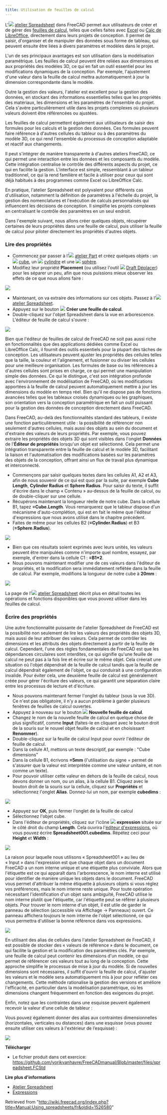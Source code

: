 ```yaml
---
title: Utilisation de feuilles de calcul
---
```


L'![](/images/Workbench_Spreadsheet.svg) [atelier Spreadsheet](/Spreadsheet_Workbench/fr "Spreadsheet Workbench/fr") dans FreeCAD permet aux utilisateurs de créer et de gérer des [feuilles de calcul](https://fr.wikipedia.org/wiki/Tableur), telles que celles faites avec [Excel](https://fr.wikipedia.org/wiki/Microsoft_Excel) ou [Calc de LibreOffice](https://fr.wikipedia.org/wiki/LibreOffice#Calc), directement dans leurs projets de conception. Il permet de saisir, d'organiser et de manipuler des données sous forme de tableau, qui peuvent ensuite être liées à divers paramètres et modèles dans le projet.

L'un de ses principaux avantages est son utilisation dans la modélisation paramétrique. Les feuilles de calcul peuvent être reliées aux dimensions et aux propriétés des modèles 3D, ce qui en fait un outil essentiel pour les modifications dynamiques de la conception. Par exemple, l'ajustement d'une valeur dans la feuille de calcul mettra automatiquement à jour la dimension correspondante dans le modèle.

Outre la gestion des valeurs, l'atelier est excellent pour la gestion des données, en stockant des informations essentielles telles que les propriétés des matériaux, les dimensions et les paramètres de l'ensemble du projet. Cela s'avère particulièrement utile dans les projets complexes où plusieurs valeurs doivent être référencées ou ajustées.

Les feuilles de calcul permettent également aux utilisateurs de saisir des formules pour les calculs et la gestion des données. Ces formules peuvent faire référence à d'autres cellules du tableur ou à des paramètres du modèle 3D, ce qui rend l'ensemble du processus de conception adaptable et réactif aux changements.

Il peut s'intégrer de manière transparente à d'autres ateliers FreeCAD, ce qui permet une interaction entre les données et les composants du modèle. Cette intégration centralise le contrôle des différents aspects du projet, ce qui en facilite la gestion. L'interface est simple, ressemblant à un tableur traditionnel, ce qui la rend familière et facile à utiliser pour ceux qui sont déjà habitués à des programmes comme Excel ou LibreOffice Calc.

En pratique, l'atelier Spreadsheet est polyvalent pour différents cas d'utilisation, notamment la définition de paramètres à l'échelle du projet, la gestion des nomenclatures et l'exécution de calculs personnalisés qui influencent les décisions de conception. Il simplifie les projets complexes en centralisant le contrôle des paramètres en un seul endroit.

Dans l'exemple suivant, nous allons créer quelques objets, récupérer certaines de leurs propriétés dans une feuille de calcul, puis utiliser la feuille de calcul pour piloter directement les propriétés d'autres objets.

### Lire des propriétés

- Commencez par passer à l’![](/images/Workbench_Part.svg) [atelier Part](/Part_Workbench/fr "Part Workbench/fr") et créez quelques objets : un ![](/images/Part_Box.svg) [cube](/Part_Box/fr "Part Box/fr"), un ![](/images/Part_Cylinder.svg) [cylindre](/Part_Cylinder/fr "Part Cylinder/fr") et une ![](/images/Part_Sphere.svg) [sphère](/Part_Sphere/fr "Part Sphere/fr").
- Modifiez leur propriété **Placement** (ou utilisez l'outil ![](/images/Draft_Move.svg) [Draft Déplacer](/Draft_Move/fr "Draft Move/fr")) pour les séparer un peu, afin que nous puissions mieux observer les effets de ce que nous allons faire :

![](/images/Exercise_spreadsheet_01.jpg)

- Maintenant, on va extraire des informations sur ces objets. Passez à l'![](/images/Workbench_Spreadsheet.svg) [atelier Spreadsheet](/Spreadsheet_Workbench/fr "Spreadsheet Workbench/fr").
- Appuyez sur le bouton ![](/images/Spreadsheet_Create.png) **Créer une feuille de calcul**.
- Double-cliquez sur l'objet Spreadsheet dans la vue en arborescence. L'éditeur de feuille de calcul s'ouvre :

![](/images/FreeCAD_Spreedsheet.png)

Bien que l'éditeur de feuilles de calcul de FreeCAD ne soit pas aussi riche en fonctionnalités que des applications dédiées comme Excel ou LibreOffice Calc, il fournit des outils essentiels pour la plupart des tâches de conception. Les utilisateurs peuvent ajuster les propriétés des cellules telles que la taille, la couleur et l'alignement, et fusionner ou diviser les cellules pour une meilleure organisation. Les formules de base ou les références à d'autres cellules sont prises en charge, ce qui permet une manipulation simple des données. Ce qui le distingue, c'est son intégration profonde avec l'environnement de modélisation de FreeCAD, où les modifications apportées à la feuille de calcul peuvent automatiquement mettre à jour les dimensions du modèle en temps réel. Bien qu'il ne dispose pas de fonctions avancées telles que les tableaux croisés dynamiques ou les graphiques, son orientation vers la conception paramétrique en fait un outil puissant pour la gestion des données de conception directement dans FreeCAD.

Dans FreeCAD, au-delà des fonctionnalités standard des tableurs, il existe une fonction particulièrement utile : la possibilité de référencer non seulement d'autres cellules, mais aussi des objets au sein du document et d'extraire des valeurs de leurs propriétés. Par exemple, vous pouvez extraire les propriétés des objets 3D qui sont visibles dans l'onglet **Données** de l'**Éditeur de propriétés** lorsqu'un objet est sélectionné. Cela permet une intégration transparente entre la feuille de calcul et le modèle 3D, facilitant la liaison et l'automatisation des modifications basées sur les paramètres des objets de la conception, offrant ainsi un flux de travail plus dynamique et interconnecté.

- Commençons par saisir quelques textes dans les cellules A1, A2 et A3, afin de nous souvenir de ce qui est quoi par la suite, par exemple **Cube Length**, **Cylinder Radius** et **Sphere Radius**. Pour saisir du texte, il suffit d'écrire dans le champ « Contenu » au-dessus de la feuille de calcul, ou de double-cliquer sur une cellule.
- Récupérons maintenant la longueur réelle de notre cube. Dans la cellule B1, tapez **=Cube.Length**. Vous remarquerez que le tableur dispose d'un mécanisme d'auto-complétion, qui est en fait le même que l'éditeur d'expressions que nous avons utilisé dans le chapitre précédent.
- Faites de même pour les cellules B2 (**=Cylinder.Radius**) et B3 (**=Sphere.Radius**).

![](/images/FreeCAD_Spreedsheet_Autocomplete.png)

- Bien que ces résultats soient exprimés avec leurs unités, les valeurs peuvent être manipulées comme n'importe quel nombre, essayez, par exemple, d'entrer dans la cellule C1 : **=B1\*2**.
- Nous pouvons maintenant modifier une de ces valeurs dans l'éditeur de propriétés, et la modification sera immédiatement reflétée dans la feuille de calcul. Par exemple, modifions la longueur de notre cube à **20mm** :

![](/images/FreeCAD_Spreedsheet_Multipl.png)

La page de l'![](/images/Workbench_Spreadsheet.svg) [atelier Spreadsheet](/Spreadsheet_Workbench/fr "Spreadsheet Workbench/fr") décrit plus en détail toutes les opérations et fonctions disponibles que vous pouvez utiliser dans les feuilles de calcul.

### Écrire des propriétés

Une autre fonctionnalité puissante de l'atelier Spreadsheet de FreeCAD est la possibilité non seulement de lire les valeurs des propriétés des objets 3D, mais aussi de leur attribuer des valeurs. Cela permet de contrôler les dimensions et les attributs des objets directement à partir de la feuille de calcul. Cependant, l'une des règles fondamentales de FreeCAD est que les dépendances circulaires sont interdites, ce qui signifie qu'une feuille de calcul ne peut pas à la fois lire et écrire sur le même objet. Cela créerait une situation où l'objet dépendrait de la feuille de calcul tandis que la feuille de calcul dépendrait également de l'objet, ce qui conduirait à une configuration invalide. Pour éviter cela, une deuxième feuille de calcul est généralement créée pour gérer l'écriture des valeurs, ce qui garantit une séparation claire entre les processus de lecture et d'écriture.

- Nous pouvons maintenant fermer l'onglet du tableur (sous la vue 3D). Ce n'est pas obligatoire, il n'y a aucun problème à garder plusieurs fenêtres de feuilles de calcul ouvertes.
- Appuyez à nouveau sur le bouton ![](/images/Spreadsheet_Create.svg) **Nouvelle feuille de calcul**.
- Changez le nom de la nouvelle feuille de calcul en quelque chose de plus significatif, comme **Input** (faites-le en cliquant avec le bouton droit de la souris sur le nouvel objet feuille de calcul et en choisissant **Renommer**).
- Double-cliquez sur la feuille de calcul Input pour ouvrir l'éditeur de feuille de calcul.
- Dans la cellule A1, mettons un texte descriptif, par exemple : "Cube dimensions"
- Dans la cellule B1, écrivons **=5mm** (l'utilisation du signe = permet de s'assurer que la valeur est interprétée comme une valeur unitaire, et non comme un texte).
- Pour pouvoir utiliser cette valeur en dehors de la feuille de calcul, nous devons donner un nom, ou un alias, à la cellule B1. Cliquez avec le bouton droit de la souris sur la cellule, cliquez sur **Propriétés** et sélectionnez l'onglet **Alias**. Donnez-lui un nom, par exemple **cubedims** :

![](/images/FreeCAD_Spreedsheet_Alias.png)

- Appuyez sur **OK**, puis fermer l'onglet de la feuille de calcul
- Sélectionnez l'objet cube.
- Dans l'éditeur de propriétés, cliquez sur l'icône ![](/images/Bound-expression-unset.png) **expression** située sur le côté droit du champ **Length**. Cela ouvrira l'[éditeur d'expressions](/Expressions/fr "Expressions/fr"), où vous pouvez écrire **Spreadsheet001.cubedims**. Répétez ceci pour **Height** et **Width** :

![](/images/FreeCAD_SpreedSheet_Dim.png)

La raison pour laquelle nous utilisons « Spreadsheet001 » au lieu de « Input » dans l'expression est que chaque objet dans un document FreeCAD a un nom interne unique et une étiquette plus conviviale. Alors que l'étiquette est ce qui apparaît dans l'arborescence, le nom interne est utilisé pour identifier de manière unique les objets dans le document. FreeCAD vous permet d'attribuer la même étiquette à plusieurs objets si vous réglez vos préférences, mais le nom interne reste unique. Pour toute opération nécessitant l'identification d'un objet sans ambiguïté, FreeCAD utilise le nom interne plutôt que l'étiquette, car l'étiquette peut se référer à plusieurs objets. Pour trouver le nom interne d'un objet, il est utile de garder le panneau de sélection (accessible via Affichage → Panneaux) ouvert. Ce panneau affichera toujours le nom interne de l'objet sélectionné, ce qui vous permettra d'utiliser la bonne référence dans vos expressions.

![](/images/FreeCAD_SpreedSheet_SelectionView.png)

En utilisant des alias de cellules dans l'atelier Spreadsheet de FreeCAD, il est possible de stocker des « valeurs de référence » dans le document, ce qui facilite la gestion et la modification des paramètres clés. Par exemple, une feuille de calcul peut contenir les dimensions d'un modèle, ce qui permet de référencer ces valeurs tout au long de la conception. Cette approche simplifie le processus de mise à jour du modèle. Si de nouvelles dimensions sont nécessaires, il suffit d'ouvrir la feuille de calcul, d'ajuster les valeurs et le modèle sera automatiquement mis à jour pour refléter ces changements. Cette méthode rationalise la gestion des versions et améliore l'efficacité, en particulier dans la modélisation paramétrique, où les dimensions changent fréquemment en fonction des exigences du projet.

Enfin, notez que les contraintes dans une esquisse peuvent également recevoir la valeur d'une cellule de tableur :

Vous pouvez également donner des alias aux contraintes dimensionnelles (horizontales, verticales ou distances) dans une esquisse (vous pouvez ensuite utiliser ces valeurs à l'extérieur de l’esquisse) :

![](/images/FreeCAD_SpreedSheet_Rectangle.png)

**Télécharger**

- Le fichier produit dans cet exercice: <https://github.com/yorikvanhavre/FreeCADmanual/Blob/master/files/spreadsheet.FCStd>

**Lire plus d'informations**

- [Atelier Spreadsheet](/Spreadsheet_Workbench/fr "Spreadsheet Workbench/fr")
- [Expressions](/Expressions/fr "Expressions/fr")

Retrieved from "<http://wiki.freecad.org/index.php?title=Manual:Using_spreadsheets/fr&oldid=1526580>"
